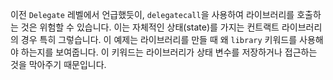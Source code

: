 이전 `Delegate` 레벨에서 언급했듯이, `delegatecall`을 사용하여 라이브러리를 호출하는 것은 위험할 수 있습니다. 이는 자체적인 상태(state)를 가지는 컨트랙트 라이브러리의 경우 특히 그렇습니다. 이 예제는 라이브러리를 만들 때 왜 `library` 키워드를 사용해야 하는지를 보여줍니다. 이 키워드는 라이브러리가 상태 변수를 저장하거나 접근하는 것을 막아주기 때문입니다.
